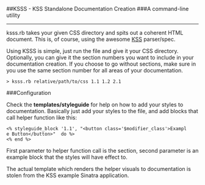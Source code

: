 ##KSSS - KSS Standalone Documentation Creation
###A command-line utility
_________________________________________

ksss.rb takes your given CSS directory and spits out a coherent HTML document. This is, of course, using the awesome [KSS](https://github.com/kneath/kss "KSS on Github") parser/spec.

Using KSSS is simple, just run the file and give it your CSS directory. Optionally, you can give it the section numbers you want to include in your documentation creation. If you choose to go without sections, make sure in you use the same section number for all areas of your documentation.

    > ksss.rb relative/path/to/css 1.1 1.2 2.1

###Configuration

Check the **templates/styleguide** for help on how to add your styles to documentation. Basically just add your styles to the file, and add blocks that call helper function like this:

```````
<% styleguide_block '1.1', "<button class='$modifier_class'>Exampl    e Button</button>"  do %>
<% end %>
```````

First parameter to helper function call is the section, second parameter is an example block that the styles will have effect to. 

The actual template which renders the helper visuals to documentation is stolen from the KSS example Sinatra application.
